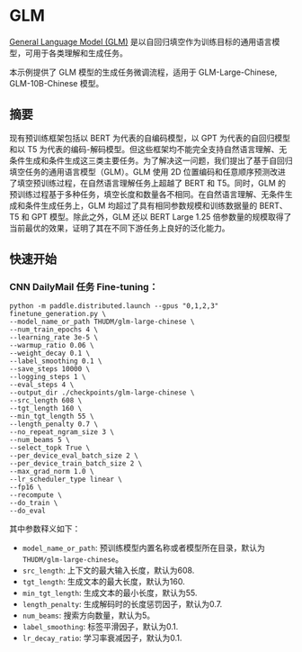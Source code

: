 # GLM

[General Language Model (GLM)](https://arxiv.org/abs/2103.10360) 是以自回归填空作为训练目标的通用语言模型，可用于各类理解和生成任务。

本示例提供了 GLM 模型的生成任务微调流程，适用于 GLM-Large-Chinese, GLM-10B-Chinese 模型。

## 摘要

现有预训练框架包括以 BERT 为代表的自编码模型，以 GPT 为代表的自回归模型和以 T5 为代表的编码-解码模型。但这些框架均不能完全支持自然语言理解、无条件生成和条件生成这三类主要任务。为了解决这一问题，我们提出了基于自回归填空任务的通用语言模型（GLM）。GLM 使用 2D 位置编码和任意顺序预测改进了填空预训练过程，在自然语言理解任务上超越了 BERT 和 T5。同时，GLM 的预训练过程基于多种任务，填空长度和数量各不相同。在自然语言理解、无条件生成和条件生成任务上，GLM 均超过了具有相同参数规模和训练数据量的 BERT、T5 和 GPT 模型。除此之外，GLM 还以 BERT Large 1.25 倍参数量的规模取得了当前最优的效果，证明了其在不同下游任务上良好的泛化能力。


## 快速开始

### CNN DailyMail 任务 Fine-tuning：

```
python -m paddle.distributed.launch --gpus "0,1,2,3" finetune_generation.py \
--model_name_or_path THUDM/glm-large-chinese \
--num_train_epochs 4 \
--learning_rate 3e-5 \
--warmup_ratio 0.06 \
--weight_decay 0.1 \
--label_smoothing 0.1 \
--save_steps 10000 \
--logging_steps 1 \
--eval_steps 4 \
--output_dir ./checkpoints/glm-large-chinese \
--src_length 608 \
--tgt_length 160 \
--min_tgt_length 55 \
--length_penalty 0.7 \
--no_repeat_ngram_size 3 \
--num_beams 5 \
--select_topk True \
--per_device_eval_batch_size 2 \
--per_device_train_batch_size 2 \
--max_grad_norm 1.0 \
--lr_scheduler_type linear \
--fp16 \
--recompute \
--do_train \
--do_eval
```

其中参数释义如下：

- `model_name_or_path`: 预训练模型内置名称或者模型所在目录，默认为`THUDM/glm-large-chinese`。
- `src_length`: 上下文的最大输入长度，默认为608.
- `tgt_length`: 生成文本的最大长度，默认为160.
- `min_tgt_length`: 生成文本的最小长度，默认为55.
- `length_penalty`: 生成解码时的长度惩罚因子，默认为0.7.
- `num_beams`: 搜索方向数量，默认为5。
- `label_smoothing`: 标签平滑因子，默认为0.1.
- `lr_decay_ratio`: 学习率衰减因子，默认为0.1.
